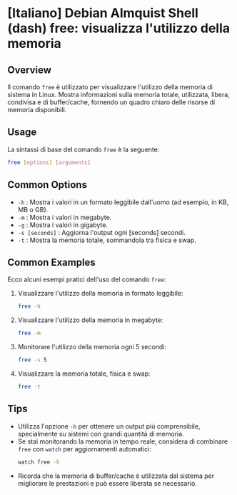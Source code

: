 # [Italiano] Debian Almquist Shell (dash) free: visualizza l'utilizzo della memoria

## Overview
Il comando `free` è utilizzato per visualizzare l'utilizzo della memoria di sistema in Linux. Mostra informazioni sulla memoria totale, utilizzata, libera, condivisa e di buffer/cache, fornendo un quadro chiaro delle risorse di memoria disponibili.

## Usage
La sintassi di base del comando `free` è la seguente:

```bash
free [options] [arguments]
```

## Common Options
- `-h` : Mostra i valori in un formato leggibile dall'uomo (ad esempio, in KB, MB o GB).
- `-m` : Mostra i valori in megabyte.
- `-g` : Mostra i valori in gigabyte.
- `-s [seconds]` : Aggiorna l'output ogni [seconds] secondi.
- `-t` : Mostra la memoria totale, sommandola tra fisica e swap.

## Common Examples
Ecco alcuni esempi pratici dell'uso del comando `free`:

1. Visualizzare l'utilizzo della memoria in formato leggibile:
   ```bash
   free -h
   ```

2. Visualizzare l'utilizzo della memoria in megabyte:
   ```bash
   free -m
   ```

3. Monitorare l'utilizzo della memoria ogni 5 secondi:
   ```bash
   free -s 5
   ```

4. Visualizzare la memoria totale, fisica e swap:
   ```bash
   free -t
   ```

## Tips
- Utilizza l'opzione `-h` per ottenere un output più comprensibile, specialmente su sistemi con grandi quantità di memoria.
- Se stai monitorando la memoria in tempo reale, considera di combinare `free` con `watch` per aggiornamenti automatici:
  ```bash
  watch free -h
  ```
- Ricorda che la memoria di buffer/cache è utilizzata dal sistema per migliorare le prestazioni e può essere liberata se necessario.